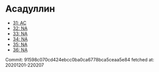 # Асадуллин
- [31: AC](31.md)
- [32: NA](32.md)
- [33: NA](33.md)
- [34: NA](34.md)
- [35: NA](35.md)
- [36: NA](36.md)

Commit: 91598c070cd424ebcc0ba0ca6778bca5ceaa5e84
 fetched at: 20201201-220207
